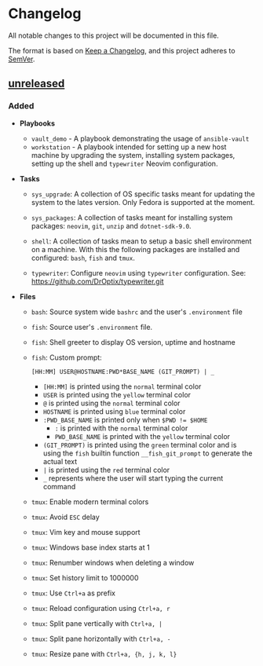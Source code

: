 # Changelog

All notable changes to this project will be documented in this file.

The format is based on [Keep a Changelog], and this project adheres to [SemVer].

## [unreleased]

### Added

- **Playbooks**

  - `vault_demo` - A playbook demonstrating the usage of `ansible-vault`
  - `workstation` - A playbook intended for setting up a new host machine by
    upgrading the system, installing system packages, setting up the shell and
    `typewriter` Neovim configuration.

- **Tasks**

  - `sys_upgrade`: A collection of OS specific tasks meant for updating the
    system to the lates version. Only Fedora is supported at the moment.

  - `sys_packages`: A collection of tasks meant for installing system packages:
    `neovim`, `git`, `unzip` and `dotnet-sdk-9.0`.

  - `shell`: A collection of tasks mean to setup a basic shell environment on
    a machine. With this the following packages are installed and configured:
    `bash`, `fish` and `tmux`.

  - `typewriter`: Configure `neovim` using `typewriter` configuration.
    See: https://github.com/DrOptix/typewriter.git

- **Files**

  - `bash`: Source system wide `bashrc` and the user's `.environment` file

  - `fish`: Source user's `.environment` file.
  - `fish`: Shell greeter to display OS version, uptime and hostname
  - `fish`: Custom prompt:

    ```
    [HH:MM] USER@HOSTNAME:PWD*BASE_NAME (GIT_PROMPT) | _
    ```

    - `[HH:MM]` is printed using the `normal` terminal color
    - `USER` is printed using the `yellow` terminal color
    - `@` is printed using the `normal` terminal color
    - `HOSTNAME` is printed using `blue` terminal color
    - `:PWD_BASE_NAME` is printed only when `$PWD != $HOME`
      - `:` is printed with the `normal` terminal color
      - `PWD_BASE_NAME` is printed with the `yellow` terminal color
    - `(GIT_PROMPT)` is printed using the `green` terminal color and is
      using the `fish` builtin function `__fish_git_prompt` to generate the
      actual text
    - `|` is printed using the `red` terminal color
    - `_` represents where the user will start typing the current command

  - `tmux`: Enable modern terminal colors
  - `tmux`: Avoid `ESC` delay
  - `tmux`: Vim key and mouse support
  - `tmux`: Windows base index starts at 1
  - `tmux`: Renumber windows when deleting a window
  - `tmux`: Set history limit to 1000000
  - `tmux`: Use `Ctrl+a` as prefix
  - `tmux`: Reload configuration using `Ctrl+a, r`
  - `tmux`: Split pane vertically with `Ctrl+a, |`
  - `tmux`: Split pane horizontally with `Ctrl+a, -`
  - `tmux`: Resize pane with `Ctrl+a, {h, j, k, l}`

[unreleased]: https://github.com/DrOptix/forger/tree/HEAD
[Keep a Changelog]: https://keepachangelog.com/en/1.1.0/
[SemVer]: https://semver.org/spec/v2.0.0.html

